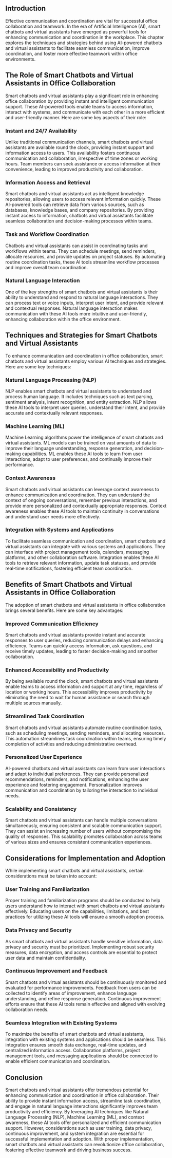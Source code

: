 

## Introduction

Effective communication and coordination are vital for successful office collaboration and teamwork. In the era of Artificial Intelligence (AI), smart chatbots and virtual assistants have emerged as powerful tools for enhancing communication and coordination in the workplace. This chapter explores the techniques and strategies behind using AI-powered chatbots and virtual assistants to facilitate seamless communication, improve coordination, and foster more effective teamwork within office environments.

## The Role of Smart Chatbots and Virtual Assistants in Office Collaboration

Smart chatbots and virtual assistants play a significant role in enhancing office collaboration by providing instant and intelligent communication support. These AI-powered tools enable teams to access information, interact with systems, and communicate with each other in a more efficient and user-friendly manner. Here are some key aspects of their role:

### Instant and 24/7 Availability

Unlike traditional communication channels, smart chatbots and virtual assistants are available round the clock, providing instant support and information access to users. This availability fosters continuous communication and collaboration, irrespective of time zones or working hours. Team members can seek assistance or access information at their convenience, leading to improved productivity and collaboration.

### Information Access and Retrieval

Smart chatbots and virtual assistants act as intelligent knowledge repositories, allowing users to access relevant information quickly. These AI-powered tools can retrieve data from various sources, such as databases, knowledge bases, and company repositories. By providing instant access to information, chatbots and virtual assistants facilitate seamless collaboration and decision-making processes within teams.

### Task and Workflow Coordination

Chatbots and virtual assistants can assist in coordinating tasks and workflows within teams. They can schedule meetings, send reminders, allocate resources, and provide updates on project statuses. By automating routine coordination tasks, these AI tools streamline workflow processes and improve overall team coordination.

### Natural Language Interaction

One of the key strengths of smart chatbots and virtual assistants is their ability to understand and respond to natural language interactions. They can process text or voice inputs, interpret user intent, and provide relevant and contextual responses. Natural language interaction makes communication with these AI tools more intuitive and user-friendly, enhancing collaboration within the office environment.

## Techniques and Strategies for Smart Chatbots and Virtual Assistants

To enhance communication and coordination in office collaboration, smart chatbots and virtual assistants employ various AI techniques and strategies. Here are some key techniques:

### Natural Language Processing (NLP)

NLP enables smart chatbots and virtual assistants to understand and process human language. It includes techniques such as text parsing, sentiment analysis, intent recognition, and entity extraction. NLP allows these AI tools to interpret user queries, understand their intent, and provide accurate and contextually relevant responses.

### Machine Learning (ML)

Machine Learning algorithms power the intelligence of smart chatbots and virtual assistants. ML models can be trained on vast amounts of data to improve their language understanding, response generation, and decision-making capabilities. ML enables these AI tools to learn from user interactions, adapt to user preferences, and continually improve their performance.

### Context Awareness

Smart chatbots and virtual assistants can leverage context awareness to enhance communication and coordination. They can understand the context of ongoing conversations, remember previous interactions, and provide more personalized and contextually appropriate responses. Context awareness enables these AI tools to maintain continuity in conversations and understand user needs more effectively.

### Integration with Systems and Applications

To facilitate seamless communication and coordination, smart chatbots and virtual assistants can integrate with various systems and applications. They can interface with project management tools, calendars, messaging platforms, and other collaboration software. Integration enables these AI tools to retrieve relevant information, update task statuses, and provide real-time notifications, fostering efficient team coordination.

## Benefits of Smart Chatbots and Virtual Assistants in Office Collaboration

The adoption of smart chatbots and virtual assistants in office collaboration brings several benefits. Here are some key advantages:

### Improved Communication Efficiency

Smart chatbots and virtual assistants provide instant and accurate responses to user queries, reducing communication delays and enhancing efficiency. Teams can quickly access information, ask questions, and receive timely updates, leading to faster decision-making and smoother collaboration.

### Enhanced Accessibility and Productivity

By being available round the clock, smart chatbots and virtual assistants enable teams to access information and support at any time, regardless of location or working hours. This accessibility improves productivity by eliminating the need to wait for human assistance or search through multiple sources manually.

### Streamlined Task Coordination

Smart chatbots and virtual assistants automate routine coordination tasks, such as scheduling meetings, sending reminders, and allocating resources. This automation streamlines task coordination within teams, ensuring timely completion of activities and reducing administrative overhead.

### Personalized User Experience

AI-powered chatbots and virtual assistants can learn from user interactions and adapt to individual preferences. They can provide personalized recommendations, reminders, and notifications, enhancing the user experience and fostering engagement. Personalization improves communication and coordination by tailoring the interaction to individual needs.

### Scalability and Consistency

Smart chatbots and virtual assistants can handle multiple conversations simultaneously, ensuring consistent and scalable communication support. They can assist an increasing number of users without compromising the quality of responses. This scalability promotes collaboration across teams of various sizes and ensures consistent communication experiences.

## Considerations for Implementation and Adoption

While implementing smart chatbots and virtual assistants, certain considerations must be taken into account:

### User Training and Familiarization

Proper training and familiarization programs should be conducted to help users understand how to interact with smart chatbots and virtual assistants effectively. Educating users on the capabilities, limitations, and best practices for utilizing these AI tools will ensure a smooth adoption process.

### Data Privacy and Security

As smart chatbots and virtual assistants handle sensitive information, data privacy and security must be prioritized. Implementing robust security measures, data encryption, and access controls are essential to protect user data and maintain confidentiality.

### Continuous Improvement and Feedback

Smart chatbots and virtual assistants should be continuously monitored and evaluated for performance improvements. Feedback from users can be collected to identify areas of improvement, enhance language understanding, and refine response generation. Continuous improvement efforts ensure that these AI tools remain effective and aligned with evolving collaboration needs.

### Seamless Integration with Existing Systems

To maximize the benefits of smart chatbots and virtual assistants, integration with existing systems and applications should be seamless. This integration ensures smooth data exchange, real-time updates, and centralized information access. Collaboration platforms, project management tools, and messaging applications should be connected to enable efficient communication and coordination.

## Conclusion

Smart chatbots and virtual assistants offer tremendous potential for enhancing communication and coordination in office collaboration. Their ability to provide instant information access, streamline task coordination, and engage in natural language interactions significantly improves team productivity and efficiency. By leveraging AI techniques like Natural Language Processing (NLP), Machine Learning (ML), and context awareness, these AI tools offer personalized and efficient communication support. However, considerations such as user training, data privacy, continuous improvement, and system integration are essential for successful implementation and adoption. With proper implementation, smart chatbots and virtual assistants can revolutionize office collaboration, fostering effective teamwork and driving business success.
